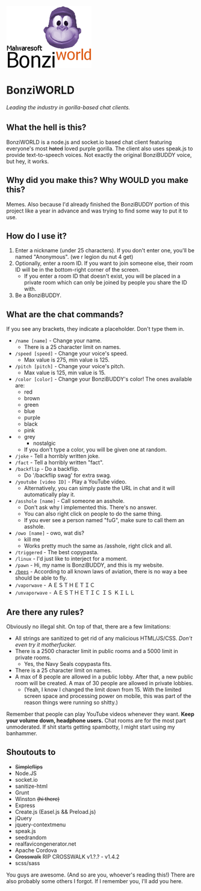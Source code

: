 [logo]: ./img/readme/logo.png
![BonziWORLD logo. I may have taken "inspiration" from WinXP.][logo]

# BonziWORLD

###### Leading the industry in gorilla-based chat clients.

## What the hell is this?

BonziWORLD is a node.js and socket.io based chat client featuring everyone's most ~~hated~~ loved purple gorilla. The client also uses speak.js to provide text-to-speech voices. Not exactly the original BonziBUDDY voice, but hey, it works.

## Why did you make this? Why WOULD you make this?

Memes. Also because I'd already finished the BonziBUDDY portion of this project like a year in advance and was trying to find some way to put it to use.

## How do I use it?

1. Enter a nickname (under 25 characters). If you don't enter one, you'll be named "Anonymous". (we r legion du nut 4 get)
2. Optionally, enter a room ID. If you want to join someone else, their room ID will be in the bottom-right corner of the screen.
	* If you enter a room ID that doesn't exist, you will be placed in a private room which can only be joined by people you share the ID with.
3. Be a BonziBUDDY.

## What are the chat commands?

If you see any brackets, they indicate a placeholder. Don't type them in.

* `/name [name]` - Change your name.
	* There is a 25 character limit on names.
* `/speed [speed]` - Change your voice's speed.
	* Max value is 275, min value is 125.
* `/pitch [pitch]` - Change your voice's pitch.
	* Max value is 125, min value is 15.
* `/color [color]` - Change your BonziBUDDY's color! The ones available are:
	* red
	* brown
	* green
	* blue
	* purple
	* black
	* pink
 * 	* grey
        * nostalgic
	* If you don't type a color, you will be given one at random.
* `/joke` - Tell a horribly written joke.
* `/fact` - Tell a horribly written "fact".
* `/backflip` - Do a backflip.
	* Do '/backflip swag' for extra swag.
* `/youtube [video ID]` - Play a YouTube video.
	* Alternatively, you can simply paste the URL in chat and it will automatically play it.
* `/asshole [name]` - Call someone an asshole.
	* Don't ask why I implemented this. There's no answer.
	* You can also right click on people to do the same thing.
	* If you ever see a person named "fuG", make sure to call them an asshole.
* `/owo [name]` - owo, wat dis?
	* kill me
	* Works pretty much the same as /asshole, right click and all.
* `/triggered` - The best copypasta.
* `/linux` - I'd just like to interject for a moment.
* `/pawn` - Hi, my name is BonziBUDDY, and this is my website.
* [`/bees`](http://bees.bonziworld.com/) - According to all known laws of aviation, there is no way a bee should be able to fly.
* `/vaporwave` - ＡＥＳＴＨＥＴＩＣ
* `/unvaporwave` - ＡＥＳＴＨＥＴＩＣ ＩＳ ＫＩＬＬ

## Are there any rules?

Obviously no illegal shit. On top of that, there are a few limitations:

* All strings are sanitized to get rid of any malicious HTML/JS/CSS. _Don't even try it motherfucker._
* There is a 2500 character limit in public rooms and a 5000 limit in private rooms.
	* Yes, the Navy Seals copypasta fits.
* There is a 25 character limit on names.
* A max of 8 people are allowed in a public lobby. After that, a new public room will be created. A max of 30 people are allowed in private lobbies.
	* (Yeah, I know I changed the limit down from 15. With the limited screen space and processing power on mobile, this was part of the reason things were running so shitty.)

Remember that people can play YouTube videos whenever they want. **Keep your volume down, headphone users.** Chat rooms are for the most part unmoderated. If shit starts getting spambotty, I might start using my banhammer.

## Shoutouts to

* ~~Simpleflips~~
* Node.JS
* socket.io
* sanitize-html
* Grunt
* Winston ~~(hi there)~~
* Express
* Create.js (Easel.js && Preload.js)
* jQuery
* jquery-contextmenu
* speak.js
* seedrandom
* realfavicongenerator.net
* Apache Cordova
* ~~Crosswalk~~ RIP CROSSWALK v1.?.? - v1.4.2
* scss/sass

You guys are awesome. (And so are you, whoever's reading this!) There are also probably some others I forgot. If I remember you, I'll add you here.
